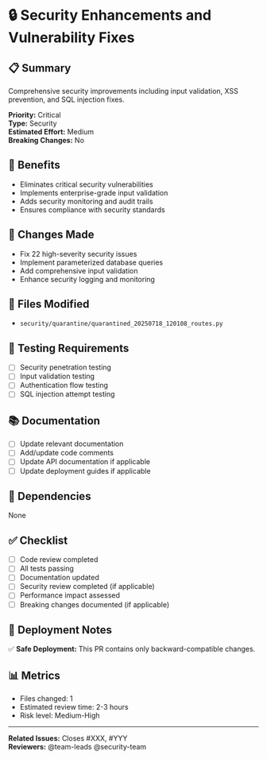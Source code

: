 # 🔒 Security Enhancements and Vulnerability Fixes

## 📋 Summary

Comprehensive security improvements including input validation, XSS prevention, and SQL injection fixes.

**Priority:** Critical  
**Type:** Security  
**Estimated Effort:** Medium  
**Breaking Changes:** No

## 🎯 Benefits

- Eliminates critical security vulnerabilities
- Implements enterprise-grade input validation
- Adds security monitoring and audit trails
- Ensures compliance with security standards

## 🔧 Changes Made

- Fix 22 high-severity security issues
- Implement parameterized database queries
- Add comprehensive input validation
- Enhance security logging and monitoring

## 📁 Files Modified

- `security/quarantine/quarantined_20250718_120108_routes.py`


## 🧪 Testing Requirements

- [ ] Security penetration testing
- [ ] Input validation testing
- [ ] Authentication flow testing
- [ ] SQL injection attempt testing

## 📚 Documentation

- [ ] Update relevant documentation
- [ ] Add/update code comments
- [ ] Update API documentation if applicable
- [ ] Update deployment guides if applicable

## 🔗 Dependencies

None

## ✅ Checklist

- [ ] Code review completed
- [ ] All tests passing
- [ ] Documentation updated
- [ ] Security review completed (if applicable)
- [ ] Performance impact assessed
- [ ] Breaking changes documented (if applicable)

## 🚀 Deployment Notes

✅ **Safe Deployment:** This PR contains only backward-compatible changes.

## 📊 Metrics

- Files changed: 1
- Estimated review time: 2-3 hours
- Risk level: Medium-High

---

**Related Issues:** Closes #XXX, #YYY  
**Reviewers:** @team-leads @security-team
